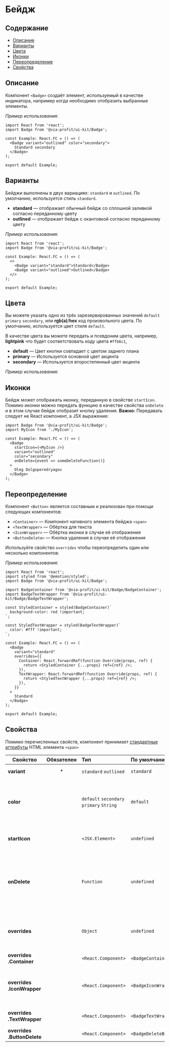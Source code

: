 # Бейдж

## Содержание

- [Описание](#описание)
- [Варианты](#варианты)
- [Цвета](#цвета)
- [Иконки](#иконки)
- [Переопределение](#переопределение)
- [Свойства](#свойства)

## Описание

Компонент `<Badge>` создаёт элемент, используемый в качестве индикатора, например когда необходимо отобразить выбранные элементы.

_Пример использования:_

```tsx
import React from 'react';
import Badge from '@via-profit/ui-kit/Badge';

const Example: React.FC = () => (
  <Badge variant="outlined" color="secondary">
    Standard secondary
  </Badge>
);

export default Example;
```

<ExampleBadgeOverview />

## Варианты

Бейджи выполнены в двух вариациях: `standard` и `outlined`. По умолчанию, используется стиль `standard`.

- **standard** — отображает обычный бейдж со сплошной заливкой согласно переданному цвету
- **outlined** — отображает бейдж с окантовкой согласно переданному цвету

_Пример использования:_

```tsx
import React from 'react';
import Badge from '@via-profit/ui-kit/Badge';

const Example: React.FC = () => (
  <>
    <Badge variant="standard">Standard</Badge>
    <Badge variant="outlined">Outlined</Badge>
  </>
);

export default Example;
```

<ExampleBadgeVariants />

## Цвета

Вы можете указать одно из трёх зарезервированных значений `default` `primary` `secondary`, или **rgb(a)**/**hex** код произвольного цвета. По умолчанию, используется цвет стиля `default`.

В качестве цвета вы можете передать и псевдоним цвета, например, **lightpink** что будет соответствовать коду цвета `#ffb6c1`,

- **default** — Цвет кнопки совпадает с цветом заднего плана
- **primary** — Используется основной цвет акцента
- **secondary** — Используется второстепенный цвет акцента

_Пример использования:_

<ExampleBadgeColors />

## Иконки

Бейдж может отображать иконку, переданную в свойстве `startIcon`. Помимо иконки можно передать функцию в качестве свойства `onDelete` и в этом случае бейдж отобразит кнопку удаления.
**Важно:** Передавать следует не React компонент, а JSX выражение:

```tsx
import Badge from '@via-profit/ui-kit/Badge';
import MyIcon from './MyIcon';

const Example: React.FC = () => (
  <Badge
    startIcon={<MyIcon />}
    variant="outlined"
    color="secondary"
    onDelete={event => someDeleteFunction()}
  >
    Oleg Dolgoperedryagov
  </Badge>
);
```

<ExampleBadgeIcons />

## Переопределение

Компонент `<Button>` является составным и реализован при помощи следующих компонентов:

- `<Container>` — Компонент нативного элемента бейджа `<span>`
- `<TextWrapper>` — Обёртка для текста
- `<IconWrapper>` — Обёртка иконки в случае её отображения
- `<ButtonDelete>` — Кнопка удаления в случае её отображения

Используйте свойство `overrides` чтобы переопределить один или несколько компонентов:

_Пример использования:_

```tsx
import React from 'react';
import styled from '@emotion/styled';
import Badge from '@via-profit/ui-kit/Badge';

import BadgeContainer from '@via-profit/ui-kit/Badge/BadgeContainer';
import BadgeTextWrapper from '@via-profit/ui-kit/Badge/BadgeTextWrapper';

const StyledContainer = styled(BadgeContainer)`
  background-color: red !important;
`;

const StyledTextWrapper = styled(BadgeTextWrapper)`
  color: #fff !important;
`;

const Example: React.FC = () => (
  <Badge
    variant="standard"
    overrides={{
      Container: React.forwardRef(function Override(props, ref) {
        return <StyledContainer {...props} ref={ref} />;
      }),
      TextWrapper: React.forwardRef(function Override(props, ref) {
        return <StyledTextWrapper {...props} ref={ref} />;
      }),
    }}
  >
    Standard
  </Badge>
);

export default Example;
```

<ExampleBadgeOverrides />

## Свойства

Помимо перечисленных свойств, компонент принимает [стандартные аттрибуты](https://developer.mozilla.org/ru/docs/Web/HTML/Element/span#атрибуты) HTML элемента `<span>`

| Свойство                    | Обязателен | Тип                                      | По умолчанию          | Описание                                                                                                                               |
| --------------------------- | :--------: | :--------------------------------------- | :-------------------- | -------------------------------------------------------------------------------------------------------------------------------------- |
| **variant**                 |     \*     | `standard` `outlined`                    | `standard`            | Вариант отображения.                                                                                                                   |
| **color**                   |            | `default` `secondary` `primary` `String` | `default`             | Цвет бейджа. В качестве пользовательского цвета принимается строка в формате **hex** или **rgb(a)**.                                   |
| **startIcon**               |            | `<JSX.Element>`                          | `undefined`           | Элемент иконки, отображаемой слева от текста бейджа.                                                                                   |
| **onDelete**                |            | `Function`                               | `undefined`           | Функция, которая будет вызвана при нажатии на кнопку удаления. Кнопка удаления отображается только в случае передачи данного свойства. |
| **overrides**               |            | `Object`                                 | `undefined`           | Объект элементов для переопределения составных компонентов бейджа                                                                      |
| **overrides .Container**    |            | `<React.Component>`                      | `<BadgeContainer>`    | Компонент нативного `<span>`                                                                                                           |
| **overrides .IconWrapper**  |            | `<React.Component>`                      | `<BadgeIconWrapper>`  | Компонент обёртка для иконки, отображаемой слева от текста бейджа                                                                      |
| **overrides .TextWrapper**  |            | `<React.Component>`                      | `<BadgeTextWrapper>`  | Компонент обёртка текста бейджа                                                                                                        |
| **overrides .ButtonDelete** |            | `<React.Component>`                      | `<BadgeDeleteButton>` | Компонент кнопки удаления                                                                                                              |
